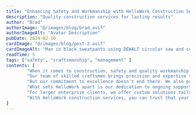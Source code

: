 ```yaml
---
title: "Enhancing Safety and Workmanship with HelloWork Construction Services"
description: "Quality construction services for lasting results"
author: "Brad"
authorImage: "@/images/blog/brad.avif"
authorImageAlt: "Avatar Description"
pubDate: 2024-02-10
cardImage: "@/images/blog/post-2.avif"
cardImageAlt: "Man in black sweatpants using DEWALT circular saw and cutting a wood plank"
readTime: 5
tags: ["safety", "craftsmanship", "management" ]
contents: [
        "When it comes to construction, safety and quality workmanship are non-negotiable. At HelloWork, we're proud to offer a range of construction services that prioritize both, ensuring your projects are built to last.",
        "Our team of skilled craftsmen brings precision and expertise to every job, from minor installations to large-scale structural work. With top-quality tools and materials from our extensive inventory, we guarantee the highest standards of safety and craftsmanship on every project.",
        "But our commitment to excellence doesn't end there. We also provide thorough project management services to keep your build on track and within budget. From workflow coordination to stakeholder communication, HelloWork handles the complexities so you can focus on your vision.",
        "What sets HelloWork apart is our dedication to ongoing support. We don't just finish the job and walk away—we're here for the long haul. Our maintenance services ensure that your construction remains in optimal condition, providing peace of mind for years to come.",
        "For larger enterprise clients, we offer custom solutions tailored to your unique challenges. By understanding your specific needs, we engineer strategies aimed at maximizing efficiency and driving your business forward.",
        "With HelloWork construction services, you can trust that your projects are in good hands. Experience the difference today and see why so many clients choose HelloWork for their construction needs."
]
---
```


